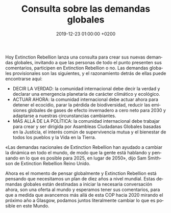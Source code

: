 ﻿---
layout: page-small-width
lang: es
title: "Consulta sobre las demandas globales"
slug: global-demands-consultation
date: 2019-12-23 01:00:00 +0200
categories:
  - press
published: true
header-class: "bg-black text-light-gray"
banner: 
---

Hoy Extinction Rebellion lanza una consulta para crear sus nuevas demandas globales, invitando a que las personas de todo el punto presenten sus comentarios, participen en Extinction Rebellion o no. Las demandas globales provisionales son las siguientes, y el razonamiento detrás de ellas puede encontrarse aquí:

-   DECIR LA VERDAD: la comunidad internacional debe decir la verdad y declarar una emergencia planetaria de carácter climático y ecológico.
-   ACTUAR AHORA: la comunidad internacional debe actuar ahora para detener el ecocidio, parar la pérdida de biodiversidad, reducir las emisiones globales de gases de efecto invernadero a cero neto para 2030 y adaptarse a nuestras circunstancias cambiantes.
-   MÁS ALLÁ DE LA POLÍTICA: la comunidad internacional debe trabajar para crear y ser dirigida por Asambleas Ciudadanas Globales basadas en la Justicia, el interés común de supervivencia mutua y el bienestar de todos los pueblos y la Vida en la Tierra.

«Las demandas nacionales de Extinction Rebellion han ayudado a cambiar la dinámica en todo el mundo, de modo que la gente está hablando y pensando en lo que es posible para 2025, en lugar de 2050», dijo Sam Smithson de Extinction Rebellion Reino Unido.

Ahora es el momento de pensar globalmente y Extinction Rebellion está pensando que necesitamos un plan de diez años a nivel mundial. Estas demandas globales están destinadas a iniciar la necesaria conversación ahora, son una oferta al mundo y esperamos tener sus comentarios, para que a medida que avancemos más allá de esta COP hacia 2020 mirando el próximo año a Glasgow, podamos juntos literalmente cambiar lo que es posible en este Mundo.
